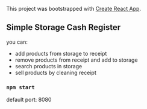 This project was bootstrapped with [Create React App](https://github.com/facebook/create-react-app).

## Simple Storage Cash Register

you can:
- add products from storage to receipt
- remove products from receipt and add to storage
- search products in storage
- sell products by cleaning receipt

### `npm start`

default port: 8080


